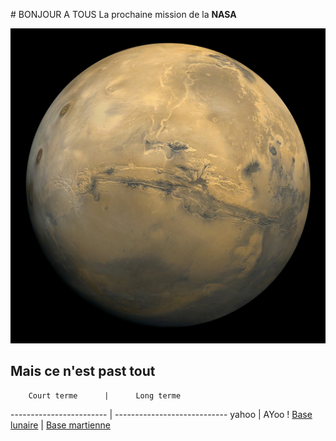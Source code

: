 # BONJOUR A TOUS
La prochaine mission de la **NASA**

![Image de Mars](img/mars.jpg)

## Mais ce n'est past tout

        Court terme      |      Long terme             
------------------------ | ----------------------------
yahoo | AYoo !
[Base lunaire](https://www.nasa.gov/content/humans-on-the-moon-0)     |      [Base martienne](https://www.nasa.gov/mission_pages/mars/main/index.html)

